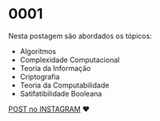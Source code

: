 # 0001

Nesta postagem são abordados os tópicos:

- Algoritmos
- Complexidade Computacional
- Teoria da Informação
- Criptografia
- Teoria da Computabilidade
- Satifatibilidade Booleana

[POST no INSTAGRAM](https://www.instagram.com/p/CF6FBbNsA3g/) :heart: